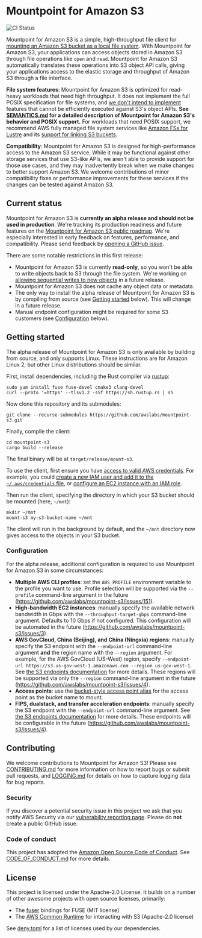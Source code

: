 # Mountpoint for Amazon S3

![CI Status](https://github.com/awslabs/mountpoint-s3/actions/workflows/rust.yml/badge.svg?branch=main)

Mountpoint for Amazon S3 is a simple, high-throughput file client for [mounting an Amazon S3 bucket as a local file system](https://aws.amazon.com/blogs/storage/the-inside-story-on-mountpoint-for-amazon-s3-a-high-performance-open-source-file-client/). With Mountpoint for Amazon S3, your applications can access objects stored in Amazon S3 through file operations like `open` and `read`. Mountpoint for Amazon S3 automatically translates these operations into S3 object API calls, giving your applications access to the elastic storage and throughput of Amazon S3 through a file interface.

**File system features**: Mountpoint for Amazon S3 is optimized for read-heavy workloads that need high throughput. It does not implement the full POSIX specification for file systems, and [we don't intend to implement](doc/SEMANTICS.md#semantics-tenets) features that cannot be efficiently executed against S3's object APIs. **See [SEMANTICS.md](doc/SEMANTICS.md) for a detailed description of Mountpoint for Amazon S3's behavior and POSIX support.** For workloads that need POSIX support, we recommend AWS fully managed file system services like [Amazon FSx for Lustre](https://aws.amazon.com/fsx/lustre/) and its [support for linking S3 buckets](https://docs.aws.amazon.com/fsx/latest/LustreGuide/create-dra-linked-data-repo.html).

**Compatibility**: Mountpoint for Amazon S3 is designed for high-performance access to the Amazon S3 service. While it may be functional against other storage services that use S3-like APIs, we aren't able to provide support for those use cases, and they may inadvertently break when we make changes to better support Amazon S3. We welcome contributions of minor compatibility fixes or performance improvements for these services if the changes can be tested against Amazon S3.

## Current status

Mountpoint for Amazon S3 is **currently an alpha release and should not be used in production**. We're tracking its production readiness and future features on the [Mountpoint for Amazon S3 public roadmap](https://github.com/orgs/awslabs/projects/84). We're especially interested in early feedback on features, performance, and compatibility. Please send feedback by [opening a GitHub issue](https://github.com/awslabs/mountpoint-s3/issues/new/choose).

There are some notable restrictions in this first release:
* Mountpoint for Amazon S3 is currently **read-only**, so you won't be able to write objects back to S3 through the file system. We're working on [allowing sequential writes to new objects](https://github.com/awslabs/mountpoint-s3/issues/27) in a future release.
* Mountpoint for Amazon S3 does not cache any object data or metadata.
* The only way to install the alpha release of Mountpoint for Amazon S3 is by compiling from source (see [Getting started](#getting-started) below). This will change in a future release.
* Manual endpoint configuration might be required for some S3 customers (see [Configuration](#configuration) below).

## Getting started

The alpha release of Mountpoint for Amazon S3 is only available by building from source, and only supports Linux. These instructions are for Amazon Linux 2, but other Linux distributions should be similar.

First, install dependencies, including the Rust compiler via [rustup](https://rustup.rs/):

    sudo yum install fuse fuse-devel cmake3 clang-devel
    curl --proto '=https' --tlsv1.2 -sSf https://sh.rustup.rs | sh

Now clone this repository and its submodules:

    git clone --recurse-submodules https://github.com/awslabs/mountpoint-s3.git

Finally, compile the client:

    cd mountpoint-s3
    cargo build --release

The final binary will be at `target/release/mount-s3`.

To use the client, first ensure you have [access to valid AWS credentials](https://docs.aws.amazon.com/sdkref/latest/guide/access.html). For example, you could [create a new IAM user and add it to the `~/.aws/credentials` file](https://docs.aws.amazon.com/sdkref/latest/guide/access-users.html), or [configure an EC2 instance with an IAM role](https://docs.aws.amazon.com/sdkref/latest/guide/access-iam-roles-for-ec2.html).

Then run the client, specifying the directory in which your S3 bucket should be mounted (here, `~/mnt`):

    mkdir ~/mnt
    mount-s3 my-s3-bucket-name ~/mnt

The client will run in the background by default, and the `~/mnt` directory now gives access to the objects in your S3 bucket.

### Configuration

For the alpha release, additional configuration is required to use Mountpoint for Amazon S3 in some circumstances:

* **Multiple AWS CLI profiles**: set the `AWS_PROFILE` environment variable to the profile you want to use. Profile selection will be supported via the `--profile` command-line argument in the future (https://github.com/awslabs/mountpoint-s3/issues/151).
* **High-bandwidth EC2 instances**: manually specify the available network bandwidth in Gbps with the `--throughput-target-gbps` command-line argument. Defaults to 10 Gbps if not configured. This configuration will be automated in the future (https://github.com/awslabs/mountpoint-s3/issues/3).
* **AWS GovCloud, China (Beijing), and China (Ningxia) regions**: manually specify the S3 endpoint with the `--endpoint-url` command-line argument **and** the region name with the `--region` argument. For example, for the AWS GovCloud (US-West) region, specify `--endpoint-url https://s3.us-gov-west-1.amazonaws.com --region us-gov-west-1`. See [the S3 endpoints documentation](https://docs.aws.amazon.com/general/latest/gr/s3.html) for more details. These regions will be supported via only the `--region` command-line argument in the future (https://github.com/awslabs/mountpoint-s3/issues/4).
* **Access points**: use the [bucket-style access point alias](https://docs.aws.amazon.com/AmazonS3/latest/userguide/access-points-alias.html) for the access point as the bucket name to mount.
* **FIPS, dualstack, and transfer acceleration endpoints**: manually specify the S3 endpoint with the `--endpoint-url` command-line argument. See [the S3 endpoints documentation](https://docs.aws.amazon.com/general/latest/gr/s3.html) for more details. These endpoints will be configurable in the future (https://github.com/awslabs/mountpoint-s3/issues/4).

## Contributing

We welcome contributions to Mountpoint for Amazon S3! Please see [CONTRIBUTING.md](doc/CONTRIBUTING.md) for more information on how to report bugs or submit pull requests, and [LOGGING.md](doc/LOGGING.md) for details on how to capture logging data for bug reports.

### Security

If you discover a potential security issue in this project we ask that you notify AWS Security via our [vulnerability reporting page](http://aws.amazon.com/security/vulnerability-reporting/). Please do **not** create a public GitHub issue.

### Code of conduct

This project has adopted the [Amazon Open Source Code of Conduct](https://aws.github.io/code-of-conduct). See [CODE_OF_CONDUCT.md](doc/CODE_OF_CONDUCT.md) for more details.

## License

This project is licensed under the Apache-2.0 License. It builds on a number of other awesome projects with open source licenses, primarily:
* The [fuser](https://github.com/cberner/fuser) bindings for FUSE (MIT license)
* The [AWS Common Runtime](https://docs.aws.amazon.com/sdkref/latest/guide/common-runtime.html) for interacting with S3 (Apache-2.0 license)

See [deny.toml](deny.toml) for a list of licenses used by our dependencies.